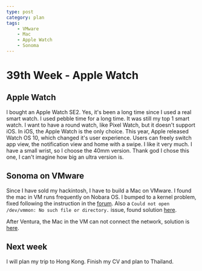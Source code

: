 ```yaml
---
type: post
category: plan
tags:
    - VMware
    - Mac
    - Apple Watch
    - Sonoma
---
```


# 39th Week - Apple Watch

## Apple Watch

I bought an Apple Watch SE2. Yes, it's been a long time since I used a real smart watch. I used pebble time for a long time. It was still my top 1 smart watch. I want to have a round watch, like Pixel Watch, but it doesn't support iOS. In iOS, the Apple Watch is the only choice. This year, Apple released Watch OS 10, which changed it's user experience. Users can freely switch app view, the notification view and home with a swipe. I like it very much. I have a small wrist, so I choose the 40mm version. Thank god I chose this one, I can't imagine how big an ultra version is.

## Sonoma on VMware

Since I have sold my hackintosh, I have to build a Mac on VMware. I found the mac in VM runs frequently on Nobara OS. I bumped to a kernel problem, fixed following the instruction in the [forum](https://communities.vmware.com/t5/Workstation-2023-Tech-Preview/Linux-Kernel-6-5-rc-vmmon-compile-fails/td-p/2981003). Also a `Could not open /dev/vmmon: No such file or directory.` issue, found solution [here](https://askubuntu.com/questions/1348250/skipping-btf-generation-xxx-due-to-unavailability-of-vmlinux-on-ubuntu-21-04).

After Ventura, the Mac in the VM can not connect the network, solution is [here](https://communities.vmware.com/t5/VMware-Fusion-Discussions/macOS-Ventura-guest-has-no-network-connection/td-p/2912933).

## Next week

I will plan my trip to Hong Kong. Finish my CV and plan to Thailand.